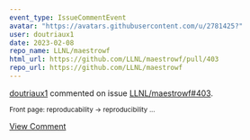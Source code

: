 ```yaml
---
event_type: IssueCommentEvent
avatar: "https://avatars.githubusercontent.com/u/2781425?"
user: doutriaux1
date: 2023-02-08
repo_name: LLNL/maestrowf
html_url: https://github.com/LLNL/maestrowf/pull/403
repo_url: https://github.com/LLNL/maestrowf
---
```


<a href='https://github.com/doutriaux1' target='_blank'>doutriaux1</a> commented on issue <a href='https://github.com/LLNL/maestrowf/pull/403' target='_blank'>LLNL/maestrowf#403</a>.

<small>Front page: reproducability -> reproducibility...</small>

<a href='https://github.com/LLNL/maestrowf/pull/403' target='_blank'>View Comment</a>
